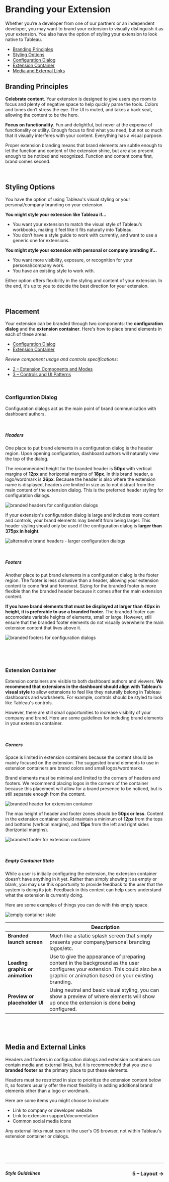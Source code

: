 # Branding your Extension

Whether you’re a developer from one of our partners or an independent developer, you may want to brand your extension to visually distinguish it as your extension. You also have the option of styling your extension to look native to Tableau. 

* [Branding Principles](#branding-principles)
* [Styling Options](#styling-options)
* [Configuration Dialog](#configuration-dialog)
* [Extension Container](#extension-container)
* [Media and External Links](#media-and-external-links)

## Branding Principles
**Celebrate content**. Your extension is designed to give users eye room to focus and plenty of negative space to help quickly parse the tools. Colors and tones don’t stress the eye. The UI is muted, and takes a back seat, allowing the content to be the hero.

**Focus on functionality**. Fun and delightful, but never at the expense of functionality or utility. Enough focus to find what you need, but not so much that it visually interferes with your content. Everything has a visual purpose.

Proper extension branding means that brand elements are subtle enough to let the function and content of the extension shine, but are also present enough to be noticed and recognized. Function and content come first, brand comes second. 


&nbsp;

## Styling Options
You have the option of using Tableau's visual styling or your personal/company branding on your extension. 

**You might style your extension like Tableau if...**

* You want your extension to match the visual style of Tableau’s workbooks, making it feel like it fits naturally into Tableau.
* You don’t have a style guide to work with currently, and want to use a generic one for extensions.

**You might style your extension with personal or company branding if...**

* You want more visibility, exposure, or recognition for your personal/company work.
* You have an existing style to work with.

Either option offers flexibility in the styling and content of your extension. In the end, it's up to you to decide the best direction for your extension.


&nbsp;

## Placement
Your extension can be branded through two components: the **configuration dialog** and the **extension container**. Here's how to place brand elements in each of these areas. 

* [Configuration Dialog](#configuration-dialog)
* [Extension Container](#extension-container)

<i>Review component usage and controls specifications</i>:

* [2 – Extension Components and Modes](../Interaction%20Guidelines/2%20-%20Extension%20Components%20and%20Modes.md)
* [3 – Controls and UI Patterns](../Interaction%20Guidelines/3%20-%20Controls%20and%20UI%20Patterns.md)

&nbsp;

### Configuration Dialog
Configuration dialogs act as the main point of brand communication with dashboard authors.

&nbsp;

##### Headers
One place to put brand elements in a configuration dialog is the header region. Upon opening configuration, dashboard authors will naturally view the top of the dialog. 

The recommended height for the branded header is **50px** with vertical margins of **12px** and horizontal margins of **18px**. In this brand header, a logo/wordmark is **26px**. Because the header is also where the extension name is displayed, headers are limited in size as to not distract from the main content of the extension dialog. This is the preferred header styling for configuration dialogs.

![branded headers for configuration dialogs](imgs/4-config%20headers.png)

If your extension's configuration dialog is large and includes more content and controls, your brand elements may benefit from being larger. This header styling should only be used if the configuration dialog is **larger than 375px in height**. 

![alternative brand headers - larger configuration dialogs](imgs/4-large%20config%20headers.png)

&nbsp;

##### Footers
Another place to put brand elements in a configuration dialog is the footer region. The footer is less obtrusive than a header, allowing your extension content to come first and foremost. Sizing for the branded footer is more flexible than the branded header because it comes after the main extension content. 

**If you have brand elements that must be displayed at larger than 40px in height, it is preferable to use a branded footer.** The branded footer can accomodate variable heights of elements, small or large. However, still ensure that the branded footer elements do not visually overwhelm the main extension content that lives above it. 

![branded footers for configuration dialogs](imgs/4-config%20footers.png)

&nbsp;

&nbsp;

### Extension Container
Extension containers are visible to both dashboard authors and viewers. **We recommend that extensions in the dashboard should align with Tableau’s visual style** to allow extensions to feel like they naturally belong in Tableau dashboards and worksheets. For example, controls should be styled to look like Tableau's controls. 

However, there are still small opportunities to increase visiblity of your company and brand. Here are some guidelines for including brand elements in your extension container.

&nbsp;

##### Corners
Space is limited in extension containers because the content should be mainly focused on the extension. The suggested brand elements to use in extension containers are brand colors and small logos/wordmarks. 

Brand elements must be minimal and limited to the corners of headers and footers. We recommend placing logos in the corners of the container because this placement will allow for a brand presence to be noticed, but is still separate enough from the content. 

![branded header for extension container](imgs/4-container%20header.png)

The max height of header and footer zones should be **50px or less**. Content in the extension container should maintain a minimum of **12px** from the tops and bottoms (vertical margins), and **15px** from the left and right sides (horizontal margins). 

![branded footer for extension container](imgs/4-container%20footer.png)

&nbsp; 

##### Empty Container State
While a user is initially configuring the extension, the extension container doesn’t have anything in it yet. Rather than simply showing it as empty or blank, you may use this opportunity to provide feedback to the user that the system is doing its job. Feedback in this context can help users understand what the extension is currently doing. 

Here are some examples of things you can do with this empty space.

![empty container state](imgs/4-empty%20container%20state.png)

| | Description |
| --- | --- |
| **Branded launch screen** &nbsp; &nbsp; &nbsp; &nbsp; | Much like a static splash screen that simply presents your company/personal branding logos/etc. |
| **Loading graphic or animation** | Use to give the appearance of preparing content in the background as the user configures your extension. This could also be a graphic or animation based on your existing branding. |
| **Preview or placeholder UI** | Using neutral and basic visual styling, you can show a preview of where elements will show up once the extension is done being configured.  |

&nbsp; 

&nbsp;

## Media and External Links
Headers and footers in configuration dialogs and extension containers can contain media and external links, but it is recommended that you use a **branded footer** as the primary place to put these elements. 

Headers must be restricted in size to prioritize the extension content below it, so footers usually offer the most flexibility in adding additional brand elements other than a logo or wordmark. 

Here are some items you might choose to include:

- Link to company or developer website
- Link to extension support/documentation
- Common social media icons

Any external links must open in the user's OS browser, not within Tableau's extension container or dialogs.

&nbsp; 

&nbsp;


---

### <div id="expand-box"><div id="expand-box-header">[<span style="float: right;">5 – Layout &#8594; </span>](5%20-%20Layout.md)</div></div>

##### <div id="expand-box"><div id="expand-box-header">[<span style="float: left;">Style Guidelines</span>](../Style%20Guidelines)</div></div>
